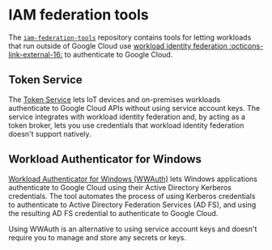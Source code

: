 # IAM federation tools

The [`iam-federation-tools`](https://github.com/GoogleCloudPlatform/iam-federation-tools/) repository 
contains tools for letting workloads that run outside of Google Cloud
use [workload identity federation :octicons-link-external-16:](https://cloud.google.com/iam/docs/workload-identity-federation)
to authenticate to Google Cloud. 

## Token Service

The [Token Service](token-service.md) lets IoT devices and on-premises workloads authenticate 
to Google Cloud APIs without using service account keys. The service integrates with 
workload identity federation and, by acting as a token broker, lets you use credentials
that workload identity federation doesn't support natively.

## Workload Authenticator for Windows

[Workload Authenticator for Windows (WWAuth)](wwauth.md) lets Windows applications authenticate to Google Cloud using their 
Active Directory Kerberos credentials. The tool automates the process of using Kerberos credentials to authenticate
to Active Directory Federation Services (AD FS), and using the resulting AD FS credential to authenticate to Google Cloud.

Using WWAuth is an alternative to using service account keys
and doesn't require you to manage and store any secrets or keys.